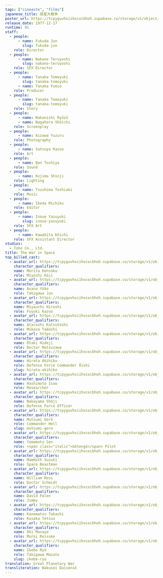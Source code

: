 ```yaml
---
tags: ["cineaste", "films"]
japanese_title: 惑星大戦争
poster_url: https://tcpyguvhxiihxcocbhoh.supabase.co/storage/v1/object/public/godzilla-cineaste-public/content/films/war-in-space-1977/posters/war-in-space-1977.jpg
release_date: 1977-12-17
runtime: 91
staff:
  - people:
      - name: Fukuda Jun
        slug: fukuda-jun
    role: Director
  - people:
      - name: Nakano Teruyoshi
        slug: nakano-teruyoshi
    role: SFX Director
  - people:
      - name: Tanaka Tomoyuki
        slug: tanaka-tomoyuki
      - name: Tanaka Fumio
    role: Producer
  - people:
      - name: Tanaka Tomoyuki
        slug: tanaka-tomoyuki
    role: Story
  - people:
      - name: Nakanishi Ryûzô
      - name: Nagahara Shûichi
    role: Screenplay
  - people:
      - name: Aizawa Yuzuru
    role: Photography
  - people:
      - name: Satsuya Kazuo
    role: Art
  - people:
      - name: Ban Toshiya
    role: Sound
  - people:
      - name: Kojima Shinji
    role: Lighting
  - people:
      - name: Tsushima Toshiaki
    role: Music
  - people:
      - name: Ikeda Michiko
    role: Editor
  - people:
      - name: Inoue Yasuyuki
        slug: inoue-yasuyuki
    role: SFX Art
  - people:
      - name: Kawakita Kôichi
    role: SFX Assistant Director
studios:
  - Toho Co., Ltd.
title: The War in Space
top_billed_cast:
  - avatar_url: https://tcpyguvhxiihxcocbhoh.supabase.co/storage/v1/object/public/godzilla-cineaste-public/content/films/war-in-space-1977/cast-avatars/kensaku-morita-0.jpg
    character_qualifiers:
    name: Morita Kensaku
    role: Miyoshi Kôji
  - avatar_url: https://tcpyguvhxiihxcocbhoh.supabase.co/storage/v1/object/public/godzilla-cineaste-public/content/films/war-in-space-1977/cast-avatars/yuko-asano-0.jpg
    character_qualifiers:
    name: Asano Yûko
    role: Takigawa Jun
  - avatar_url: https://tcpyguvhxiihxcocbhoh.supabase.co/storage/v1/object/public/godzilla-cineaste-public/content/films/war-in-space-1977/cast-avatars/hiroshi-miyauchi-0.jpg
    character_qualifiers:
    name: Miyauchi Hiroshi
    role: Fuyuki Kazuo
  - avatar_url: https://tcpyguvhxiihxcocbhoh.supabase.co/storage/v1/object/public/godzilla-cineaste-public/content/films/war-in-space-1977/cast-avatars/katsutoshi-atarashi-0.jpg
    character_qualifiers:
    name: Atarashi Katsutoshi
    role: Mikasa Tadashi
  - avatar_url: https://tcpyguvhxiihxcocbhoh.supabase.co/storage/v1/object/public/godzilla-cineaste-public/content/films/war-in-space-1977/cast-avatars/hideji-otaki-0.jpg
    character_qualifiers:
    name: Ôtaki Hideji
    role: Doctor Matsuzawa
  - avatar_url: https://tcpyguvhxiihxcocbhoh.supabase.co/storage/v1/object/public/godzilla-cineaste-public/content/films/war-in-space-1977/cast-avatars/akihiko-hirata-0.jpg
    character_qualifiers:
    name: Hirata Akihiko
    role: Defense Force Commander Ôishi
    slug: hirata-akihiko
  - avatar_url: https://tcpyguvhxiihxcocbhoh.supabase.co/storage/v1/object/public/godzilla-cineaste-public/content/films/war-in-space-1977/cast-avatars/isao-hashimoto-0.jpg
    character_qualifiers:
    name: Hashimoto Isao
    role: Researcher
  - avatar_url: https://tcpyguvhxiihxcocbhoh.supabase.co/storage/v1/object/public/godzilla-cineaste-public/content/films/war-in-space-1977/cast-avatars/shuji-nakayama-0.jpg
    character_qualifiers:
    name: Nakayama Shôji
    role: Defense Force Officer
  - avatar_url: https://tcpyguvhxiihxcocbhoh.supabase.co/storage/v1/object/public/godzilla-cineaste-public/content/films/war-in-space-1977/cast-avatars/goro-mutsumi-0.jpg
    character_qualifiers:
    name: Mutsumi Gorô
    role: Commander Hell
    slug: mutsumi-goro
  - avatar_url: https://tcpyguvhxiihxcocbhoh.supabase.co/storage/v1/object/public/godzilla-cineaste-public/content/films/war-in-space-1977/cast-avatars/sen-yamamoto-0.jpg
    character_qualifiers:
    name: Yamamoto Sen
    role: <span class="italic">Gôtengô</span> Pilot
  - avatar_url: https://tcpyguvhxiihxcocbhoh.supabase.co/storage/v1/object/public/godzilla-cineaste-public/content/films/war-in-space-1977/cast-avatars/mammoth-suzuki-0.jpg
    character_qualifiers:
    name: Mammoth Suzuki
    role: Space Beastman
  - avatar_url: https://tcpyguvhxiihxcocbhoh.supabase.co/storage/v1/object/public/godzilla-cineaste-public/content/films/war-in-space-1977/cast-avatars/william-ross-0.jpg
    character_qualifiers:
    name: William Ross
    role: Doctor Schmidt
  - avatar_url: https://tcpyguvhxiihxcocbhoh.supabase.co/storage/v1/object/public/godzilla-cineaste-public/content/films/war-in-space-1977/cast-avatars/david-palen-0.jpg
    character_qualifiers:
    name: David Palen
    role: Jimmy
  - avatar_url: https://tcpyguvhxiihxcocbhoh.supabase.co/storage/v1/object/public/godzilla-cineaste-public/content/films/war-in-space-1977/cast-avatars/takashi-kanematsu-0.jpg
    character_qualifiers:
    name: Kanematsu Takashi
    role: Kusaka Tetsuo
  - avatar_url: https://tcpyguvhxiihxcocbhoh.supabase.co/storage/v1/object/public/godzilla-cineaste-public/content/films/war-in-space-1977/cast-avatars/masaya-oki-0.jpg
    character_qualifiers:
    name: Oki Masaya
    role: Muroi Reisuke
  - avatar_url: https://tcpyguvhxiihxcocbhoh.supabase.co/storage/v1/object/public/godzilla-cineaste-public/content/films/war-in-space-1977/cast-avatars/ryo-ikebe-0.jpg
    character_qualifiers:
    name: Ikebe Ryô
    role: Takigawa Masato
    slug: ikebe-ryo
translation: Great Planetary War
transliteration: Wakusei Daisensô
---
```

